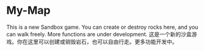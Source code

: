 # My-Map
This is a new Sandbox game. You can create or destroy rocks here, and you can walk freely. More functions are under development.
这是一个新的沙盒游戏。你在这里可以创建或销毁岩石，也可以自由行走。更多功能开发中。
